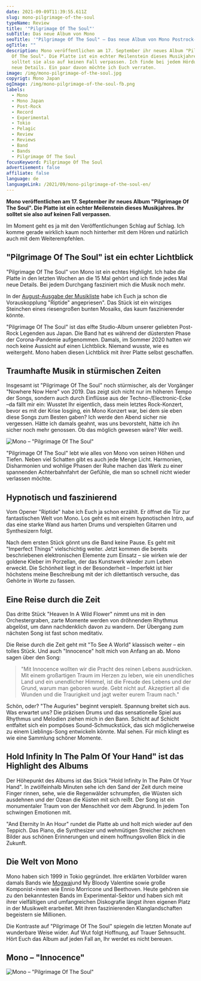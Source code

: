 ```yaml
---
date: 2021-09-09T11:39:55.611Z
slug: mono-pilgrimage-of-the-soul
typeName: Review
title: '"Pilgrimage Of The Soul"'
subTitle: Das neue Album von Mono
seoTitle: '"Pilgrimage Of The Soul" – Das neue Album von Mono Postrock-Review'
ogTitle: ""
description: Mono veröffentlichen am 17. September ihr neues Album "Pilgrimage
  Of The Soul". Die Platte ist ein echter Meilenstein dieses Musikjahres. Ihr
  solltet sie also auf keinen Fall verpassen. Ich finde bei jedem Hördurchgang
  neue Details. Ein paar davon möchte ich Euch verraten.
image: /img/mono-pilgrimage-of-the-soul.jpg
copyrigt: Mono Japan
ogImage: /img/mono-pilgrimage-of-the-soul-fb.png
labels:
  - Mono
  - Mono Japan
  - Post-Rock
  - Record
  - Experimental
  - Tokio
  - Pelagic
  - Review
  - Reviews
  - Band
  - Bands
  - Pilgrimage Of The Soul
focusKeyword: Pilgrimage Of The Soul
advertisement: false
affiliate: false
language: de
languageLink: /2021/09/mono-pilgrimage-of-the-soul-en/
---
```

**Mono veröffentlichen am 17. September ihr neues Album "Pilgrimage Of The Soul". Die Platte ist ein echter Meilenstein dieses Musikjahres. Ihr solltet sie also auf keinen Fall verpassen.**

Im Moment geht es ja mit den Veröffentlichungen Schlag auf Schlag. Ich komme gerade wirklich kaum noch hinterher mit dem Hören und natürlich auch mit dem Weiterempfehlen.

## "Pilgrimage Of The Soul" ist ein echter Lichtblick

"Pilgrimage Of The Soul" von Mono ist ein echtes Highlight. Ich habe die Platte in den letzten Wochen an die 15 Mal gehört und ich finde jedes Mal neue Details. Bei jedem Durchgang fasziniert mich die Musik noch mehr.

In der [August-Ausgabe der Musikliste](/2021/08/playlist-september-2021/) habe ich Euch ja schon die Vorauskopplung "Riptide" angepriesen". Das Stück ist ein winziges Steinchen eines riesengroßen bunten Mosaiks, das kaum faszinierender könnte.

"Pilgrimage Of The Soul" ist das elfte Studio-Album unserer geliebten Post-Rock Legenden aus Japan. Die Band hat es während der düstersten Phase der Corona-Pandemie aufgenommen. Damals, im Sommer 2020 hatten wir noch keine Aussicht auf einen Lichtblick. Niemand wusste, wie es weitergeht. Mono haben diesen Lichtblick mit ihrer Platte selbst geschaffen.

## Traumhafte Musik in stürmischen Zeiten

Insgesamt ist "Pilgrimage Of The Soul" noch stürmischer, als der Vorgänger "Nowhere Now Here" von 2019. Das zeigt sich nicht nur im höheren Tempo der Songs, sondern auch durch Einflüsse aus der Techno-/Electronic-Ecke –da fällt mir ein: Wusstet Ihr eigentlich, dass mein letztes Rock-Konzert, bevor es mit der Krise losging, ein Mono Konzert war, bei dem sie eben diese Songs zum Besten gaben? Ich werde den Abend sicher nie vergessen. Hätte ich damals geahnt, was uns bevorsteht, hätte ich ihn sicher noch mehr genossen. Ob das möglich gewesen wäre? Wer weiß.

![Mono – "Pilgrimage Of The Soul"](/img/mono1623674343248199.jpg "Mono – \"Pilgrimage Of The Soul\"")

"Pilgrimage Of The Soul"  lebt wie alles von Mono von seinen Höhen und Tiefen. Neben viel Schatten gibt es auch jede Menge Licht. Harmonien, Disharmonien und wohlige Phasen der Ruhe machen das Werk zu einer spannenden Achterbahnfahrt der Gefühle, die man so schnell nicht wieder verlassen möchte.

## Hypnotisch und faszinierend

Vom Opener "Riptide" habe ich Euch ja schon erzählt. Er öffnet die Tür zur fantastischen Welt von Mono. Los geht es mit einem hypnotischen Intro, auf das eine starke Wand aus harten Drums und verspielten Gitarren und Synthesizern folgt. 

Nach dem ersten Stück gönnt uns die Band keine Pause. Es geht mit "Imperfect Things" vielschichtig weiter. Jetzt kommen die bereits beschriebenen elektronischen Elemente zum Einsatz – sie wirken wie der goldene Kleber im Porzellan, der das Kunstwerk wieder zum Leben erweckt. Die Schönheit liegt in der Besonderheit – Imperfekt ist hier höchstens meine Beschreibung mit der ich dilettantisch versuche, das Gehörte in Worte zu fassen.

## Eine Reise durch die Zeit

Das dritte Stück "Heaven In A Wild Flower" nimmt uns mit in den Orchestergraben, zarte Momente werden von dröhnendem Rhythmus abgelöst, um dann nachdenklich davon zu wandern. Der Übergang zum nächsten Song ist fast schon meditativ.

Die Reise durch die Zeit geht mit "To See A World" klassisch weiter – ein tolles Stück. Und auch "Innocence" holt mich von Anfang an ab. Mono sagen über den Song:

> "Mit Innocence wollten wir die Pracht des reinen Lebens ausdrücken. Mit einem großartigen Traum im Herzen zu leben, wie ein unendliches Land und ein unendlicher Himmel, ist die Freude des Lebens und der Grund, warum man geboren wurde. Gebt nicht auf. Akzeptiert all die Wunden und die Traurigkeit und jagt weiter eurem Traum nach."

Schön, oder? "The Auguries" beginnt verspielt. Spannung breitet sich aus. Was erwartet uns? Die präzisen Drums und das sensationelle Spiel aus Rhythmus und Melodien ziehen mich in den Bann. Schicht auf Schicht entfaltet sich ein pompöses Sound-Schmuckstück, das sich möglicherweise zu einem Lieblings-Song entwickeln könnte. Mal sehen. Für mich klingt es wie eine Sammlung schöner Momente.

## Hold Infinity In The Palm Of Your Hand" ist das Highlight des Albums

Der Höhepunkt des Albums ist das Stück "Hold Infinity In The Palm Of Your Hand". In zwölfeinhalb Minuten sehe ich den Sand der Zeit durch meine Finger rinnen, sehe, wie die Regenwälder schrumpfen, die Wüsten sich ausdehnen und der Ozean die Küsten mit sich reißt. Der Song ist ein monumentaler Traum von der Menschheit vor dem Abgrund. In jedem Ton schwingen Emotionen mit.

"And Eternity In An Hour" rundet die Platte ab und holt mich wieder auf den Teppich. Das Piano, die Synthesizer und wehmütigen Streicher zeichnen Bilder aus schönen Erinnerungen und einem hoffnungsvollen Blick in die Zukunft.

## Die Welt von Mono

Mono haben sich 1999 in Tokio gegründet. Ihre erklärten Vorbilder waren damals Bands wie [Mogwai](/2021/03/as-the-love-continues-mogwai/)und My Bloody Valentine sowie große Komponist⋆innen wie Ennio Morricone und Beethoven. Heute gehören sie zu den bekanntesten Bands im Experimental-Sektor und haben sich mit ihrer vielfältigen und umfangreichen Diskografie längst ihren eigenen Platz in der Musikwelt erarbeitet. Mit ihren faszinierenden Klanglandschaften begeistern sie Millionen.

Die Kontraste auf "Pilgrimage Of The Soul" spiegeln die letzten Monate auf wunderbare Weise wider. Auf Wut folgt Hoffnung, auf Trauer Sehnsucht. Hört Euch das Album auf jeden Fall an, Ihr werdet es nicht bereuen.

## Mono – "Innocence"

<YouTube id="dRi1gjWk0fc" />

![Mono – "Pilgrimage Of The Soul"](/img/pilgrimage-of-the-soul-mono.jpg "Mono – \"Pilgrimage Of The Soul\" | large")